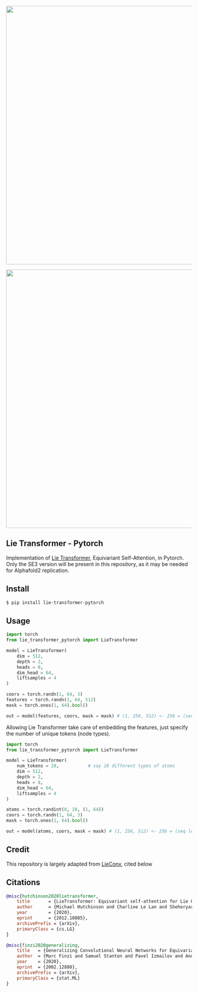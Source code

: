 <img src="./diagram.png" width="700px"></img>

<img src="./diagram-2.png" width="700px"></img>

## Lie Transformer - Pytorch

Implementation of <a href="https://arxiv.org/abs/2012.10885">Lie Transformer</a>, Equivariant Self-Attention, in Pytorch. Only the SE3 version will be present in this repository, as it may be needed for Alphafold2 replication.

## Install

```bash
$ pip install lie-transformer-pytorch
```

## Usage

```python
import torch
from lie_transformer_pytorch import LieTransformer

model = LieTransformer(
    dim = 512,
    depth = 2,
    heads = 8,
    dim_head = 64,
    liftsamples = 4
)

coors = torch.randn(1, 64, 3)
features = torch.randn(1, 64, 512)
mask = torch.ones(1, 64).bool()

out = model(features, coors, mask = mask) # (1, 256, 512) <- 256 = (seq len * liftsamples)
```

Allowing Lie Transformer take care of embedding the features, just specify the number of unique tokens (node types).

```python
import torch
from lie_transformer_pytorch import LieTransformer

model = LieTransformer(
    num_tokens = 28,           # say 28 different types of atoms
    dim = 512,
    depth = 2,
    heads = 8,
    dim_head = 64,
    liftsamples = 4
)

atoms = torch.randint(0, 28, (1, 64))
coors = torch.randn(1, 64, 3)
mask = torch.ones(1, 64).bool()

out = model(atoms, coors, mask = mask) # (1, 256, 512) <- 256 = (seq len * liftsamples)
```

## Credit

This repository is largely adapted from <a href="https://github.com/mfinzi/LieConv">LieConv</a>, cited below

## Citations

```bibtex
@misc{hutchinson2020lietransformer,
    title       = {LieTransformer: Equivariant self-attention for Lie Groups}, 
    author      = {Michael Hutchinson and Charline Le Lan and Sheheryar Zaidi and Emilien Dupont and Yee Whye Teh and Hyunjik Kim},
    year        = {2020},
    eprint      = {2012.10885},
    archivePrefix = {arXiv},
    primaryClass = {cs.LG}
}
```

```bibtex
@misc{finzi2020generalizing,
    title   = {Generalizing Convolutional Neural Networks for Equivariance to Lie Groups on Arbitrary Continuous Data}, 
    author  = {Marc Finzi and Samuel Stanton and Pavel Izmailov and Andrew Gordon Wilson},
    year    = {2020},
    eprint  = {2002.12880},
    archivePrefix = {arXiv},
    primaryClass = {stat.ML}
}
```
